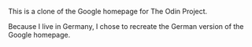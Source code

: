 
This is a clone of the Google homepage for The Odin Project.

Because I live in Germany, I chose to recreate the German version of the Google homepage.

